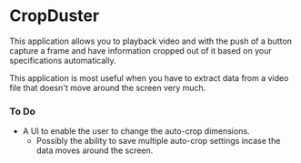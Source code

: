 # CropDuster
This application allows you to playback video and with the push of a button capture a frame and have
information cropped out of it based on your specifications automatically.

This application is most useful when you have to extract data from a video file that doesn't move around the screen very much.

### To Do
- A UI to enable the user to change the auto-crop dimensions.
  - Possibly the ability to save multiple auto-crop settings incase the data moves around the screen.